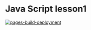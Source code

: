 # Java Script lesson1

[![pages-build-deployment](https://github.com/olgasolda/javascript-lesson1/actions/workflows/pages/pages-build-deployment/badge.svg)](https://github.com/olgasolda/javascript-lesson1/actions/workflows/pages/pages-build-deployment)
